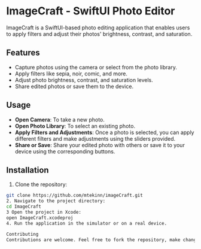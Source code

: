 # ImageCraft - SwiftUI Photo Editor

ImageCraft is a SwiftUI-based photo editing application that enables users to apply filters and adjust their photos' brightness, contrast, and saturation.

## Features

- Capture photos using the camera or select from the photo library.
- Apply filters like sepia, noir, comic, and more.
- Adjust photo brightness, contrast, and saturation levels.
- Share edited photos or save them to the device.

## Usage

- **Open Camera**: To take a new photo.
- **Open Photo Library**: To select an existing photo.
- **Apply Filters and Adjustments**: Once a photo is selected, you can apply different filters and make adjustments using the sliders provided.
- **Share or Save**: Share your edited photo with others or save it to your device using the corresponding buttons.

## Installation

1. Clone the repository:
```bash
git clone https://github.com/mtekinn/imageCraft.git
2. Navigate to the project directory:
cd ImageCraft
3 Open the project in Xcode:
open ImageCraft.xcodeproj
4. Run the application in the simulator or on a real device.

Contributing
Contributions are welcome. Feel free to fork the repository, make changes, and submit pull requests.


